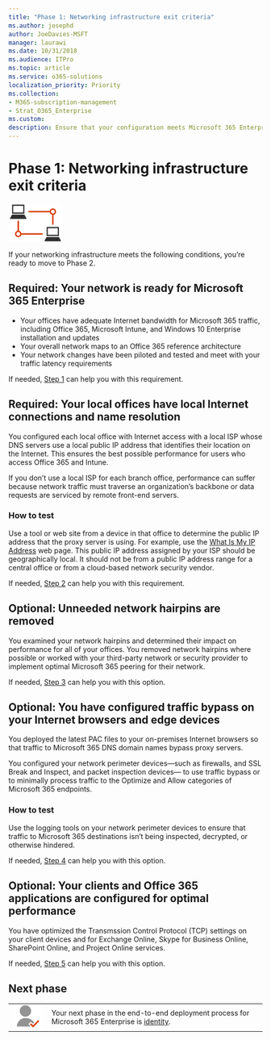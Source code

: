 ```yaml
---
title: "Phase 1: Networking infrastructure exit criteria"
ms.author: josephd
author: JoeDavies-MSFT
manager: laurawi
ms.date: 10/31/2018
ms.audience: ITPro
ms.topic: article
ms.service: o365-solutions
localization_priority: Priority
ms.collection: 
- M365-subscription-management
- Strat_O365_Enterprise
ms.custom:
description: Ensure that your configuration meets Microsoft 365 Enterprise criteria for networking infrastructure.
---
```


# Phase 1: Networking infrastructure exit criteria

![](./media/deploy-foundation-infrastructure/networking_icon-small.png)

If your networking infrastructure meets the following conditions, you’re ready to move to Phase 2.

<a name="crit-networking-step1"></a>
## Required: Your network is ready for Microsoft 365 Enterprise

- Your offices have adequate Internet bandwidth for Microsoft 365 traffic, including Office 365, Microsoft Intune, and Windows 10 Enterprise installation and updates
- Your overall network maps to an Office 365 reference architecture
- Your network changes have been piloted and tested and meet with your traffic latency requirements 

If needed, [Step 1](networking-provide-bandwidth-cloud-services.md) can help you with this requirement.

<a name="crit-networking-step2"></a>
## Required: Your local offices have local Internet connections and name resolution

You configured each local office with Internet access with a local ISP whose DNS servers use a local public IP address that identifies their location on the Internet. This ensures the best possible performance for users who access Office 365 and Intune.

If you don’t use a local ISP for each branch office, performance can suffer because network traffic must traverse an organization’s backbone or data requests are serviced by remote front-end servers.

### How to test
Use a tool or web site from a device in that office to determine the public IP address that the proxy server is using. For example, use the [What Is My IP Address](https://www.whatismypublicip.com/) web page. This public IP address assigned by your ISP should be geographically local. It should not be from a public IP address range for a central office or from a cloud-based network security vendor.

If needed, [Step 2](networking-dns-resolution-same-location.md) can help you with this requirement.

<a name="crit-networking-step3"></a>
## Optional: Unneeded network hairpins are removed

You examined your network hairpins and determined their impact on performance for all of your offices. You removed network hairpins where possible or worked with your third-party network or security provider to implement optimal Microsoft 365 peering for their network.

If needed, [Step 3](networking-avoid-network-hairpins.md) can help you with this option.


<a name="crit-networking-step4"></a>
## Optional: You have configured traffic bypass on your Internet browsers and edge devices

You deployed the latest PAC files to your on-premises Internet browsers so that traffic to Microsoft 365 DNS domain names bypass proxy servers.

You configured your network perimeter devices—such as firewalls, and SSL Break and Inspect, and packet inspection devices— to use traffic bypass or to minimally process traffic to the Optimize and Allow categories of Microsoft 365 endpoints.


### How to test

Use the logging tools on your network perimeter devices to ensure that traffic to Microsoft 365 destinations isn’t being inspected, decrypted, or otherwise hindered.

If needed, [Step 4](networking-configure-proxies-firewalls.md) can help you with this option.


<a name="crit-networking-step5"></a>
## Optional: Your clients and Office 365 applications are configured for optimal performance

You have optimized the Transmssion Control Protocol (TCP) settings on your client devices and for Exchange Online, Skype for Business Online, SharePoint Online, and Project Online services.

If needed, [Step 5](networking-optimize-tcp-performance.md) can help you with this option.

## Next phase

|||
|:-------|:-----|
|![](./media/deploy-foundation-infrastructure/identity_icon-small.png)| Your next phase in the end-to-end deployment process for Microsoft 365 Enterprise is [identity](identity-infrastructure.md). |
